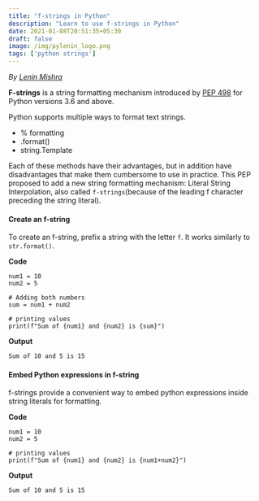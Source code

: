 ```yaml
---
title: "f-strings in Python"
description: "Learn to use f-strings in Python"
date: 2021-01-08T20:51:35+05:30
draft: false
image: /img/pylenin_logo.png
tags: ['python strings']
---
```

<div class="sharethis-inline-follow-buttons"></div>

*By [Lenin Mishra](https://www.pylenin.com/authors/#lenin-mishra)*

**F-strings** is a string formatting mechanism introduced by [PEP 498](https://www.python.org/dev/peps/pep-0498/) for Python versions 3.6 and above.

Python supports multiple ways to format text strings.

* % formatting 
* .format()
* string.Template

Each of these methods have their advantages, but in addition have disadvantages that make them cumbersome to use in practice. This PEP proposed to add a new string formatting mechanism: Literal String Interpolation, also called `f-strings`(because of the leading f character preceding the string literal).

#### Create an f-string

To create an f-string, prefix a string with the letter `f`. It works similarly to `str.format()`.

**Code**

```python3
num1 = 10
num2 = 5
  
# Adding both numbers 
sum = num1 + num2 
  
# printing values 
print(f"Sum of {num1} and {num2} is {sum}") 
```

**Output**

```bash
Sum of 10 and 5 is 15
```

#### Embed Python expressions in f-string

f-strings provide a convenient way to embed python expressions inside string literals for formatting.

**Code**

```python3
num1 = 10
num2 = 5
  
# printing values 
print(f"Sum of {num1} and {num2} is {num1+num2}") 
```

**Output**

```bash
Sum of 10 and 5 is 15
```